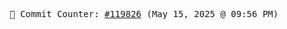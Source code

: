 <p align="center">
    <samp>
        📮 Commit Counter: <a href="https://github.com/Javascript-void0/Javascript-void0/commits/main">#119826</a> (May 15, 2025 @ 09:56 PM)
    </samp>
</p>